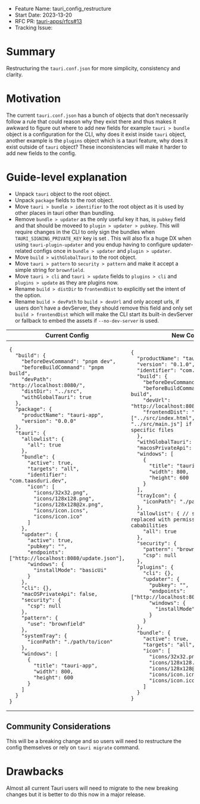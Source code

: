 - Feature Name: tauri_config_restructure
- Start Date: 2023-13-20
- RFC PR: [tauri-apps/rfcs#13](https://github.com/tauri-apps/rfcs/pull/13)
- Tracking Issue: 

# Summary

Restructuring the `tauri.conf.json` for more simplicity, consistency and clarity.

# Motivation

The current `tauri.conf.json` has a bunch of objects that don't necessarily follow a rule that could reason why they exist there and thus makes it awkward to figure out where to add new fields
for example `tauri > bundle` object is a configuration for the CLI, why does it exist inside `tauri` object, another example is the `plugins` object which is a tauri feature, why does it exist outside of `tauri` object? 
These inconsistencies will make it harder to add new fields to the config. 

# Guide-level explanation

- Unpack `tauri` object to the root object.
- Unpack `package` fields to the root object.
- Move `tauri > bundle > identifier` to the root object as it is used by other places in tauri other than bundling.
- Remove `bundle > updater` as the only useful key it has, is `pubkey` field and that should be moveed to `plugin > updater > pubkey`.
  This will require changes in the CLI to only sign the bundles when `TAURI_SIGNING_PRIVATE_KEY` key is set .
  This will also fix a huge DX when using `tauri-plugin-updater` and you endup having to configure updater-related configs once in `bundle > updater` and `plugin > updater`.
- Move `build > withGlobalTauri` to the root object.
- Move `tauri > pattern` to `security > pattern` and make it accept a simple string for `brownfield`.
- Move `tauri > cli` and `tauri > update` fields to `plugins > cli` and `plugins > update` as they are plugins now.
- Rename `build > distDir` to `frontendDist` to explicitly set the intent of the option.
- Rename `build > devPath` to `build > devUrl` and only accept urls,
  if users don't have a devServer, they should remove this field and only set `build > frontendDist` which will make the CLI
  start its built-in devServer or fallback to embed the assets if `--no-dev-server` is used.

<table>
<thead>
  <tr>
    <th>Current Config</th>
    <th>New Config</th>
  </tr>
</thead>
<tbody>
  <tr>
  <td>

```jsonc
{
  "build": {
    "beforeDevCommand": "pnpm dev",
    "beforeBuildCommand": "pnpm build",
    "devPath": "http://localhost:8080/",
    "distDir": "../src",
    "withGlobalTauri": true
  },
  "package": {
    "productName": "tauri-app",
    "version": "0.0.0"
  },
  "tauri": {
    "allowlist": {
      "all": true
    },
    "bundle": {
      "active": true,
      "targets": "all",
      "identifier": "com.taasduri.dev",
      "icon": [
        "icons/32x32.png",
        "icons/128x128.png",
        "icons/128x128@2x.png",
        "icons/icon.icns",
        "icons/icon.ico"
      ]
    },
    "updater": {
      "active": true,
      "pubkey": "",
      "endpoints": ["http://localhost:8080/update.json"],
      "windows": {
        "installMode": "basicUi"
      }
    },
    "cli": {},
    "macOSPrivateApi": false,
    "security": {
      "csp": null
    },
    "pattern": {
      "use": "brownfield"
    },
    "systemTray": {
      "iconPath": "./path/to/icon"
    },
    "windows": [
      {
        "title": "tauri-app",
        "width": 800,
        "height": 600
      }
    ]
  }
}
```

</td>
<td>

```jsonc
{
  "productName": "tauri-app",
  "version": "0.1.0",
  "identifier": "com.tauri.dev",
  "build": {
    "beforeDevCommand": "pnpm dev",
    "beforeBuildCommand": "pnpm build",
    "devUrl": "http://localhost:8080/",
    "frontendDist": "../src" // or ["../src/index.html", "../src/main.js"] if need to include specific files
  },
  "withGlobalTauri": true,
  "macosPrivateApi": false,
  "windows": [
    {
      "title": "tauri-app",
      "width": 800,
      "height": 600
    }
  ],
  "trayIcon": {
    "iconPath": "./path/to/icon"
  },
  "allowlist": { // soon to be replaced with permissions and cababilities
    "all": true
  },
  "security": {
    "pattern": "brownfield",
    "csp": null
  },
  "plugins": {
    "cli": {},
    "updater": {
      "pubkey": "",
      "endpoints": ["http://localhost:8080/update.json"],
      "windows": {
        "installMode": "basicUi"
      }
    }
  },
  "bundle": {
    "active": true,
    "targets": "all",
    "icon": [
      "icons/32x32.png",
      "icons/128x128.png",
      "icons/128x128@2x.png",
      "icons/icon.icns",
      "icons/icon.ico"
    ]
  }
}
```

</td>
  </tr>
</tbody>
</table>

## Community Considerations

This will be a breaking change and so users will need to restructure the config themselves or rely on `tauri migrate` command.

# Drawbacks

Almost all current Tauri users will need to migrate to the new breaking changes but it is better to do this now in a major release.
